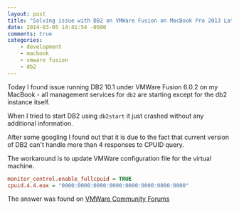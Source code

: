 ```yaml
---
layout: post
title: "Solving issue with DB2 on VMWare Fusion on MacBook Pro 2013 Late"
date: 2014-03-05 14:41:54 -0500
comments: true
categories: 
    - development
    - macbook
    - vmware fusion
    - db2
---
```


Today I found issue running DB2 10.1 under VMWare Fusion 6.0.2 on my MacBook - all management services for `db2` are starting except for the db2 instance itself.

When I tried to start DB2 using `db2start` it just crashed without any additional information. 

After some googling I found out that it is due to the fact that current version of DB2 can't handle more than 4 responses to CPUID query.

The workaround is to update VMWare configuration file for the virtual machine.

``` ini Changes to *.vmx file
monitor_control.enable_fullcpuid = TRUE
cpuid.4.4.eax = "0000:0000:0000:0000:0000:0000:0000:0000"
```

The answer was found on [VMWare Community Forums](https://communities.vmware.com/thread/461857)